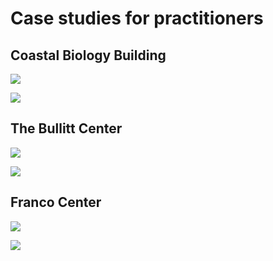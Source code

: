 # Case studies for practitioners

## Coastal Biology Building

![](<../.gitbook/assets/0 (39).png>)



![](<../.gitbook/assets/1 (8).png>)



## The Bullitt Center

![](<../.gitbook/assets/2 (18).png>)



![](<../.gitbook/assets/3 (19).png>)



## Franco Center

![](<../.gitbook/assets/4 (16).png>)



![](<../.gitbook/assets/5 (8).png>)
